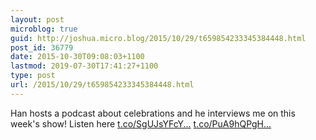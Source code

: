 ```yaml
---
layout: post
microblog: true
guid: http://joshua.micro.blog/2015/10/29/t659854233345384448.html
post_id: 36779
date: 2015-10-30T09:08:03+1100
lastmod: 2019-07-30T17:41:27+1100
type: post
url: /2015/10/29/t659854233345384448.html
---
```

Han hosts a podcast about celebrations and he interviews me on this week's show! Listen here [t.co/SgUJsYFcY...](https://t.co/SgUJsYFcYf) [t.co/PuA9hQPgH...](https://t.co/PuA9hQPgHr)
